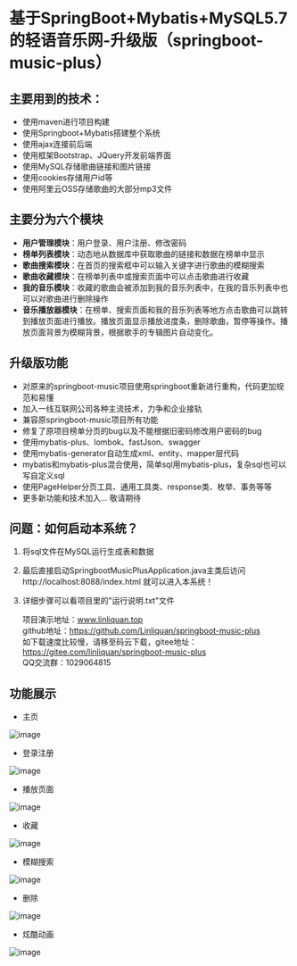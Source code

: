 # 基于SpringBoot+Mybatis+MySQL5.7的轻语音乐网-升级版（springboot-music-plus）

## 主要用到的技术：

 * 使用maven进行项目构建
 * 使用Springboot+Mybatis搭建整个系统
 * 使用ajax连接前后端
 * 使用框架Bootstrap、JQuery开发前端界面 
 * 使用MySQL存储歌曲链接和图片链接
 * 使用cookies存储用户id等
 * 使用阿里云OSS存储歌曲的大部分mp3文件
 
 ## 主要分为六个模块
 
 * **用户管理模块**：用户登录、用户注册、修改密码
 * **榜单列表模块**：动态地从数据库中获取歌曲的链接和数据在榜单中显示
 * **歌曲搜索模块**：在首页的搜索框中可以输入关键字进行歌曲的模糊搜索
 * **歌曲收藏模块**：在榜单列表中或搜索页面中可以点击歌曲进行收藏
 * **我的音乐模块**：收藏的歌曲会被添加到我的音乐列表中，在我的音乐列表中也可以对歌曲进行删除操作
 * **音乐播放器模块**：在榜单、搜索页面和我的音乐列表等地方点击歌曲可以跳转到播放页面进行播放。播放页面显示播放进度条，删除歌曲，暂停等操作。播放页面背景为模糊背景，根据歌手的专辑图片自动变化。 
 
 ## 升级版功能
 
  * 对原来的springboot-music项目使用springboot重新进行重构，代码更加规范和易懂
  * 加入一线互联网公司各种主流技术，力争和企业接轨
  * 兼容原springboot-music项目所有功能
  * 修复了原项目榜单分页的bug以及不能根据旧密码修改用户密码的bug
  * 使用mybatis-plus、lombok、fastJson、swagger
  * 使用mybatis-generator自动生成xml、entity、mapper层代码
  * mybatis和mybatis-plus混合使用，简单sql用mybatis-plus，复杂sql也可以写自定义sql
  * 使用PageHelper分页工具、通用工具类、response类、枚举、事务等等
  * 更多新功能和技术加入... 敬请期待  
 
 ## 问题：如何启动本系统？ 
 
 1. 将sql文件在MySQL运行生成表和数据
 2. 最后直接启动SpringbootMusicPlusApplication.java主类后访问http://localhost:8088/index.html 就可以进入本系统！ 
 3. 详细步骤可以看项目里的"运行说明.txt"文件
 
    项目演示地址：www.linliquan.top  
    github地址：https://github.com/Linliquan/springboot-music-plus  
    如下载速度比较慢，请移至码云下载，gitee地址：https://gitee.com/linliquan/springboot-music-plus  
    QQ交流群：1029064815  
 
 ## 功能展示
 
 * 主页
 
 ![image](https://liquan-springboot-music.oss-cn-shanghai.aliyuncs.com/images/github_img/%E4%B8%BB%E9%A1%B5.jpg?raw=true)
 
 * 登录注册
 
 ![image](https://liquan-springboot-music.oss-cn-shanghai.aliyuncs.com/images/github_img/%E7%99%BB%E5%BD%95%E6%B3%A8%E5%86%8C.png?raw=true)
 
 * 播放页面
 
 ![image](https://liquan-springboot-music.oss-cn-shanghai.aliyuncs.com/images/github_img/%E6%92%AD%E6%94%BE%E9%A1%B5%E9%9D%A2.png?raw=true)
 
 * 收藏
 
 ![image](https://liquan-springboot-music.oss-cn-shanghai.aliyuncs.com/images/github_img/%E6%94%B6%E8%97%8F.png?raw=true)
 
 * 模糊搜索
 
 ![image](https://liquan-springboot-music.oss-cn-shanghai.aliyuncs.com/images/github_img/%E6%90%9C%E7%B4%A2.png?raw=true)
 
 * 删除
 
 ![image](https://liquan-springboot-music.oss-cn-shanghai.aliyuncs.com/images/github_img/%E5%88%A0%E9%99%A4.png?raw=true)
 
 * 炫酷动画
 
 ![image](https://liquan-springboot-music.oss-cn-shanghai.aliyuncs.com/images/github_img/%E7%82%AB%E9%85%B7%E5%8A%A8%E7%94%BB.png?raw=true)
